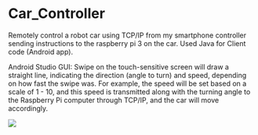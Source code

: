 # Car_Controller
Remotely control a robot car using TCP/IP from my smartphone controller sending instructions to the raspberry pi 3 on the car. Used Java for Client code (Android app).

Android Studio GUI:
    Swipe on the touch-sensitive screen will draw a straight line, indicating the direction (angle to turn) and speed, depending on how fast the swipe was. For example, the speed will be set based on a scale of 1 - 10, and this speed is transmitted along with the turning angle to the Raspberry Pi computer through TCP/IP, and the car will move accordingly.


![](https://github.com/dave2000sang/Car_Controller/blob/master/gif/tcp_control.gif)

